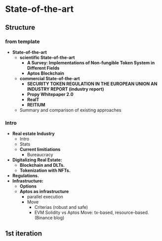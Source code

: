 # State-of-the-art

## Structure

### from template

- **State-of-the-art**
  - **scientific State-of-the-art**
    - **A Survey: Implementations of Non-fungible Token System in Different Fields**
    - **Aptos Blockchain**
  - **commercial State-of-the-art**
    - **SECURITY TOKEN REGULATION IN THE EUROPEAN UNION AN INDUSTRY REPORT (industry report)**
    - **Propy Whitepaper 2.0**
    - **RealT**
    - **REITIUM**
  - Summary and comparison of existing approaches

### Intro

- **Real estate Industry**
  - Intro
  - Stats
  - **Current limitiations**
    - Bureaucracy
- **Digitalizing Real Estate:**
  - **Blockchain and DLTs.**
  - **Tokenization with NFTs.**
- **Regulations.**
- **Infrastructure:**
  - **Options**
  - **Aptos as infrastructure**
    - parallel execution
    - Move
      - Criterias (robust and safe)
      - EVM Solidity vs Aptos Move: tx-based, resource-based. (Binance blog)

## 1st iteration
